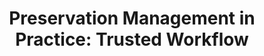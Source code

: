 ---
abstract: null
creators:
- Chunwang, Li
- Zhenxin, Wu
- Xiaolin, Zhang
date: null
document_url: https://services.phaidra.univie.ac.at/api/object/o:294525/download
grand_parent: iPRES
institutions: []
keywords:
- beijing
landing_page_url: https://phaidra.univie.ac.at/o:294525
language: eng
layout: publication
license: CC BY-SA 3.0 AT
notes_url: null
parent: iPRES 2007
publication_type: presentation
size: 331495
slides_url: null
source_name: iPRES
stream_url: null
title: 'Preservation Management in Practice: Trusted Workflow'
year: 2007
---